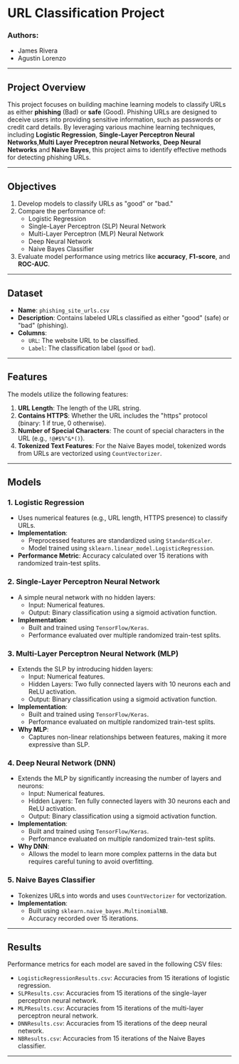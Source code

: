 # URL Classification Project

### **Authors**:  
- James Rivera  
- Agustin Lorenzo  

---

## **Project Overview**

This project focuses on building machine learning models to classify URLs as either **phishing** (Bad) or **safe** (Good). Phishing URLs are designed to deceive users into providing sensitive information, such as passwords or credit card details. By leveraging various machine learning techniques, including **Logistic Regression**, **Single-Layer Perceptron Neural Networks**,**Multi Layer Preceptron neural Networks**, **Deep Neural Networks** and **Naive Bayes**, this project aims to identify effective methods for detecting phishing URLs.

---

## **Objectives**
1. Develop models to classify URLs as "good" or "bad."
2. Compare the performance of:
   - Logistic Regression
   - Single-Layer Perceptron (SLP) Neural Network
   - Multi-Layer Perceptron (MLP) Neural Network
   - Deep Neural Network
   - Naive Bayes Classifier
3. Evaluate model performance using metrics like **accuracy**, **F1-score**, and **ROC-AUC**.

---

## **Dataset**
- **Name**: `phishing_site_urls.csv`
- **Description**: Contains labeled URLs classified as either "good" (safe) or "bad" (phishing).
- **Columns**:
  - `URL`: The website URL to be classified.
  - `Label`: The classification label (`good` or `bad`).

---

## **Features**
The models utilize the following features:
1. **URL Length**: The length of the URL string.
2. **Contains HTTPS**: Whether the URL includes the "https" protocol (binary: 1 if true, 0 otherwise).
3. **Number of Special Characters**: The count of special characters in the URL (e.g., `!@#$%^&*()`).
4. **Tokenized Text Features**: For the Naive Bayes model, tokenized words from URLs are vectorized using `CountVectorizer`.

---

## **Models**
### **1. Logistic Regression**
- Uses numerical features (e.g., URL length, HTTPS presence) to classify URLs.
- **Implementation**:
  - Preprocessed features are standardized using `StandardScaler`.
  - Model trained using `sklearn.linear_model.LogisticRegression`.
- **Performance Metric**: Accuracy calculated over 15 iterations with randomized train-test splits.

### **2. Single-Layer Perceptron Neural Network**
- A simple neural network with no hidden layers:
  - Input: Numerical features.
  - Output: Binary classification using a sigmoid activation function.
- **Implementation**:
  - Built and trained using `TensorFlow/Keras`.
  - Performance evaluated over multiple randomized train-test splits.

 ### **3. Multi-Layer Perceptron Neural Network (MLP)**
- Extends the SLP by introducing hidden layers:
  - Input: Numerical features.
  - Hidden Layers: Two fully connected layers with 10 neurons each and ReLU activation.
  - Output: Binary classification using a sigmoid activation function.
- **Implementation**:
  - Built and trained using `TensorFlow/Keras`.
  - Performance evaluated on multiple randomized train-test splits.
- **Why MLP**:
  - Captures non-linear relationships between features, making it more expressive than SLP.

### **4. Deep Neural Network (DNN)**
- Extends the MLP by significantly increasing the number of layers and neurons:
  - Input: Numerical features.
  - Hidden Layers: Ten fully connected layers with 30 neurons each and ReLU activation.
  - Output: Binary classification using a sigmoid activation function.
- **Implementation**:
  - Built and trained using `TensorFlow/Keras`.
  - Performance evaluated on multiple randomized train-test splits.
- **Why DNN**:
  - Allows the model to learn more complex patterns in the data but requires careful tuning to avoid overfitting.


### **5. Naive Bayes Classifier**
- Tokenizes URLs into words and uses `CountVectorizer` for vectorization.
- **Implementation**:
  - Built using `sklearn.naive_bayes.MultinomialNB`.
  - Accuracy recorded over 15 iterations.

---

## **Results**
Performance metrics for each model are saved in the following CSV files:
- `LogisticRegressionResults.csv`: Accuracies from 15 iterations of logistic regression.
- `SLPResults.csv`: Accuracies from 15 iterations of the single-layer perceptron neural network.
- `MLPResults.csv`: Accuracies from 15 iterations of the multi-layer perceptron neural network.
- `DNNResults.csv`: Accuracies from 15 iterations of the deep neural network.
- `NBResults.csv`: Accuracies from 15 iterations of the Naive Bayes classifier.
---



